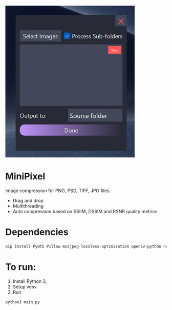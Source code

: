 
![Alt text](MiniPixelDemo.gif)

# MiniPixel

Image compression for PNG, PSD, TIFF, JPG files.

- Drag and drop
- Multithreading
- Auto compression based on SSIIM, DSSIM and PSNR quality metrics

# Dependencies
```bash
pip install PyQt5 Pillow mozjpeg-lossless-optimization opencv-python numpy psd-tools
```

# To run:
1. Install Python 3,
2. Setup venv
3. Run 

```bash
python3 main.py
```